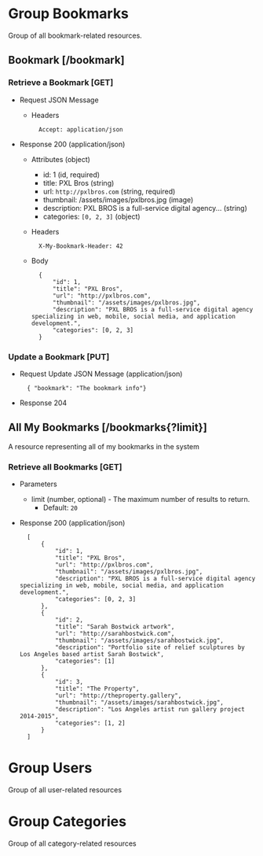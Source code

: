 # Group Bookmarks
Group of all bookmark-related resources.

## Bookmark [/bookmark]

### Retrieve a Bookmark [GET]
+ Request JSON Message

    + Headers

            Accept: application/json

+ Response 200 (application/json)

    + Attributes (object)

        + id: 1 (id, required)
        + title: PXL Bros (string)
        + url: `http://pxlbros.com` (string, required)
        + thumbnail: /assets/images/pxlbros.jpg (image)
        + description: PXL BROS is a full-service digital agency... (string)
        + categories: `[0, 2, 3]` (object)

    + Headers

            X-My-Bookmark-Header: 42

    + Body

            {
                "id": 1,
                "title": "PXL Bros",
                "url": "http://pxlbros.com",
                "thumbnail": "/assets/images/pxlbros.jpg",
                "description": "PXL BROS is a full-service digital agency specializing in web, mobile, social media, and application development.",
                "categories": [0, 2, 3]
            }


### Update a Bookmark [PUT]

+ Request Update JSON Message (application/json)

        { "bookmark": "The bookmark info"}

+ Response 204

## All My Bookmarks [/bookmarks{?limit}]
A resource representing all of my bookmarks in the system

### Retrieve all Bookmarks [GET]

+ Parameters

    + limit (number, optional) - The maximum number of results to return.
        + Default: `20`

+ Response 200 (application/json)

        [
            {
                "id": 1,
                "title": "PXL Bros",
                "url": "http://pxlbros.com",
                "thumbnail": "/assets/images/pxlbros.jpg",
                "description": "PXL BROS is a full-service digital agency specializing in web, mobile, social media, and application development.",
                "categories": [0, 2, 3]
            },
            {
                "id": 2,
                "title": "Sarah Bostwick artwork",
                "url": "http://sarahbostwick.com",
                "thumbnail": "/assets/images/sarahbostwick.jpg",
                "description": "Portfolio site of relief sculptures by Los Angeles based artist Sarah Bostwick",
                "categories": [1]
            },
            {
                "id": 3,
                "title": "The Property",
                "url": "http://theproperty.gallery",
                "thumbnail": "/assets/images/sarahbostwick.jpg",
                "description": "Los Angeles artist run gallery project 2014-2015",
                "categories": [1, 2]
            }
        ]


# Group Users
Group of all user-related resources

# Group Categories
Group of all category-related resources
